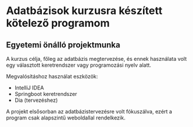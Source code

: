 # Adatbázisok kurzusra készített kötelező programom
## Egyetemi önálló projektmunka
A kurzus célja, főleg az adatbázis megtervezése, és ennek használata volt egy választott keretrendszer vagy programozási nyelv alatt.

Megvalósításhoz használat eszközök:
- IntelliJ IDEA
- Springboot keretrendszer
- Dia (tervezéshez)

A projekt elsősorban az adatbázistervezésre volt fókuszálva, ezért a program csak alapszintű weboldallal rendelkezik.
